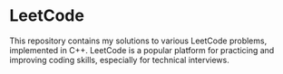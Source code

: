 # LeetCode
This repository contains my solutions to various LeetCode problems, implemented in C++. LeetCode is a popular platform for practicing and improving coding skills, especially for technical interviews.
